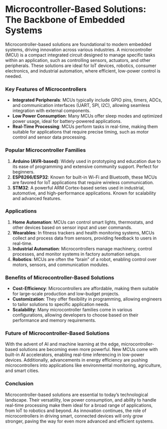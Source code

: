 # Microcontroller-Based Solutions: The Backbone of Embedded Systems

Microcontroller-based solutions are foundational to modern embedded systems, driving innovation across various industries. A microcontroller (MCU) is a compact integrated circuit designed to manage specific tasks within an application, such as controlling sensors, actuators, and other peripherals. These solutions are ideal for IoT devices, robotics, consumer electronics, and industrial automation, where efficient, low-power control is needed.

### Key Features of Microcontrollers
- **Integrated Peripherals**: MCUs typically include GPIO pins, timers, ADCs, and communication interfaces (UART, SPI, I2C), allowing seamless integration with external components.
- **Low Power Consumption**: Many MCUs offer sleep modes and optimized power usage, ideal for battery-powered applications.
- **Real-Time Processing**: MCUs perform tasks in real-time, making them suitable for applications that require precise timing, such as motor control and sensor data processing.

### Popular Microcontroller Families
1. **Arduino (AVR-based)**: Widely used in prototyping and education due to its ease of programming and extensive community support. Perfect for beginners.
2. **ESP8266/ESP32**: Known for built-in Wi-Fi and Bluetooth, these MCUs are favored for IoT applications that require wireless communication.
3. **STM32**: A powerful ARM Cortex-based series used in industrial, automotive, and high-performance applications. Known for scalability and advanced features.

### Applications
1. **Home Automation**: MCUs can control smart lights, thermostats, and other devices based on sensor input and user commands.
2. **Wearables**: In fitness trackers and health monitoring systems, MCUs collect and process data from sensors, providing feedback to users in real-time.
3. **Industrial Automation**: Microcontrollers manage machinery, control processes, and monitor systems in factory automation setups.
4. **Robotics**: MCUs are often the “brain” of a robot, enabling control over motors, sensors, and communication modules.

### Benefits of Microcontroller-Based Solutions
- **Cost-Efficiency**: Microcontrollers are affordable, making them suitable for large-scale production and low-budget projects.
- **Customization**: They offer flexibility in programming, allowing engineers to tailor solutions to specific application needs.
- **Scalability**: Many microcontroller families come in various configurations, allowing developers to choose based on their performance and memory requirements.

### Future of Microcontroller-Based Solutions
With the advent of AI and machine learning at the edge, microcontroller-based solutions are becoming even more powerful. New MCUs come with built-in AI accelerators, enabling real-time inferencing in low-power devices. Additionally, advancements in energy efficiency are pushing microcontrollers into applications like environmental monitoring, agriculture, and smart cities.

### Conclusion
Microcontroller-based solutions are essential to today’s technological landscape. Their versatility, low power consumption, and ability to handle real-time processing make them ideal for a broad range of applications, from IoT to robotics and beyond. As innovation continues, the role of microcontrollers in driving smart, connected devices will only grow stronger, paving the way for even more advanced and efficient systems.
